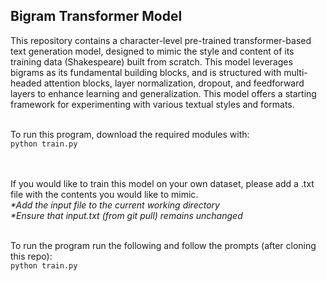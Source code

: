 <h2>Bigram Transformer Model</h2>
This repository contains a character-level pre-trained transformer-based text generation model, designed to mimic the style and content of its training data (Shakespeare) built from scratch. This model leverages bigrams as its fundamental building blocks, and is structured with multi-headed attention blocks, layer normalization, dropout, and feedforward layers to enhance learning and generalization. This model offers a starting framework for experimenting with various textual styles and formats.<br/><br/>

To run this program, download the required modules with: <br />
```python train.py```

<br /><br />
If you would like to train this model on your own dataset, please add a .txt file with the contents you would like to mimic. <br/>
<em>*Add the input file to the current working directory</em> </br>
<em>*Ensure that input.txt (from git pull) remains unchanged</em>
<br />
<br />

To run the program run the following and follow the prompts (after cloning this repo): <br />
```python train.py```
